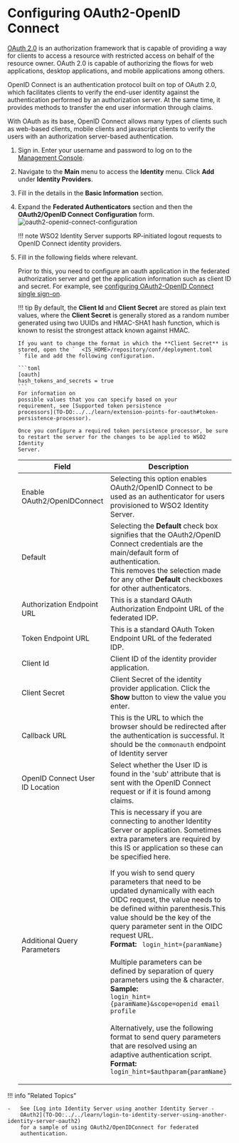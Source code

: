 # Configuring OAuth2-OpenID Connect

[OAuth 2.0](https://oauth.net/2/) is an authorization framework that is
capable of providing a way for clients to access a resource with
restricted access on behalf of the resource owner. OAuth 2.0 is capable
of authorizing the flows for web applications, desktop applications, and
mobile applications among others.

OpenID Connect is an authentication protocol built on top of OAuth 2.0,
which facilitates clients to verify the end-user identity against the
authentication performed by an authorization server. At the same time,
it provides methods to transfer the end user information through claims.

With OAuth as its base, OpenID Connect allows many types of clients such
as web-based clients, mobile clients and javascript clients to verify
the users with an authorization server-based authentication.

1.  Sign in. Enter your username and password to log on to the
    [Management
    Console](../../../deploy/get-started/get-started-with-the-management-console).
    
2.  Navigate to the **Main** menu to access the **Identity** menu. Click
    **Add** under **Identity Providers**.  
    
3.  Fill in the details in the **Basic Information** section.

4.  Expand the **Federated Authenticators** section and then the
    **OAuth2/OpenID Connect Configuration** form.  
    ![oauth2-openid-connect-configuration](../../../assets/img/guides/oauth2-openid-connect-configuration.png)
        
    !!! note
        WSO2 Identity Server supports RP-initiated logout requests to OpenID Connect identity providers.
    
5.  Fill in the following fields where relevant.

    Prior to this, you need to configure an oauth application in the
    federated authorization server and get the application information
    such as client ID and secret. For example, see
    [configuring OAuth2-OpenID Connect single sign-on](../../../guides/login/webapp-oidc/).

    !!! tip
        By default, the **Client Id** and **Client Secret** are stored as
        plain text values, where the **Client Secret** is generally stored
        as a random number generated using two UUIDs and HMAC-SHA1 hash
        function, which is known to resist the strongest attack known
        against HMAC.
    
        If you want to change the format in which the **Client Secret** is
        stored, open the `	<IS_HOME>/repository/conf/deployment.toml	` file and add the following configuration.

        ```toml
        [oauth]
		hash_tokens_and_secrets = true 
		```
        For information on
        possible values that you can specify based on your
        requirement, see [Supported token persistence
        processors](TO-DO:../../learn/extension-points-for-oauth#token-persistence-processor).
    
        Once you configure a required token persistence processor, be sure
        to restart the server for the changes to be applied to WSO2 Identity
        Server.
    

    <div class="tg-wrap"><table>
    <thead>
    <tr>
        <th>Field </th>
        <th>Description</th>
        <th>Sample Value</th>
    </tr>
    </thead>
    <tbody>
    <tr>
        <td>Enable OAuth2/OpenIDConnect</td>
        <td>Selecting this option enables OAuth2/OpenID Connect to be used as an authenticator for users provisioned to WSO2 Identity Server.</td>
        <td>Selected</td>
    </tr>
    <tr>
        <td>Default</td>
        <td>Selecting the <strong>Default</strong> check box signifies that the OAuth2/OpenID Connect credentials are the main/default form of authentication. <br>This removes the selection made for any other <strong>Default</strong> checkboxes for other authenticators.</td>
        <td>Selected</td>
    </tr>
    <tr>
        <td>Authorization Endpoint URL</td>
        <td>This is a standard OAuth Authorization Endpoint URL of the federated IDP.</td>
        <td><code>https://localhost:9443/oauth2/authorize/</code></td>
    </tr>
    <tr>
        <td>Token Endpoint URL</td>
        <td>This is a standard OAuth Token Endpoint URL of the federated IDP.</td>
        <td><code>https://localhost:9443/oauth2/token/</code></td>
    </tr>
    <tr>
        <td>Client Id</td>
        <td>Client ID of the identity provider application.</td>
        <td><code>1421263438188909</code></td>
    </tr>
    <tr>
        <td>Client Secret</td>
        <td>Client Secret of the identity provider application. Click the <strong>Show</strong> button to view the value you enter.</td>
        <td><code>12ffb4dfb2fed67a00846b42126991f8</code></td>
    </tr>
    <tr>
        <td>Callback URL</td>
        <td>This is the URL to which the browser should be redirected after the authentication is successful. It should be the <code>commonauth</code> endpoint of Identity server</td>
        <td><code>https://localhost:9443/commonauth</code></td>
    </tr>
    <tr>
        <td>OpenID Connect User ID Location</td>
        <td>Select whether the User ID is found in the 'sub' attribute that is sent with the OpenID Connect request or if it is found among claims.</td>
        <td>User ID found in 'sub' attribute</td>
    </tr>
    <tr>
        <td>Additional Query Parameters</td>
        <td>This is necessary if you are connecting to another Identity Server or application. Sometimes extra parameters are required by this IS or application so these can be specified here.
        <div class="admonition note">
        <p>If you wish to send query parameters that need to be updated dynamically with each OIDC request, the value needs to be defined within parenthesis.This value should be the key of the query parameter sent in the OIDC request URL. </br>
        <strong>Format:</strong> <code> login_hint={paramName}</code> </br>
        </br>
        Multiple parameters can be defined by separation of query parameters using the & character.</br>
        <strong>Sample:</strong></br> <code>login_hint={paramName}&scope=openid email profile </code></br> </br>
        Alternatively, use the following format to send query parameters that are resolved using an adaptive authentication script. </br>
        <strong>Format:</strong> <code>login_hint=$authparam{paramName} </code> </br>
        </p>
        </div>
        </td>
        <td>paramName1=value1</td>
    </tr>
    </tbody>
    </table></div>

!!! info "Related Topics"

	-   See [Log into Identity Server using another Identity Server -
		OAuth2](TO-DO:../../learn/login-to-identity-server-using-another-identity-server-oauth2)
		for a sample of using OAuth2/OpenIDConnect for federated
		authentication.
